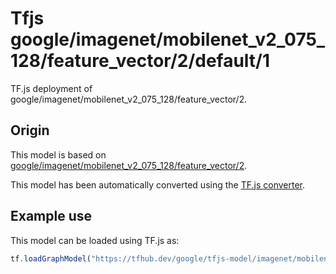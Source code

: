 # Tfjs google/imagenet/mobilenet_v2_075_128/feature_vector/2/default/1
TF.js deployment of google/imagenet/mobilenet_v2_075_128/feature_vector/2.

<!-- parent-model: google/imagenet/mobilenet_v2_075_128/feature_vector/2 -->

## Origin

This model is based on [google/imagenet/mobilenet_v2_075_128/feature_vector/2](https://tfhub.dev/google/imagenet/mobilenet_v2_075_128/feature_vector/2).

This model has been automatically converted using the [TF.js converter](https://github.com/tensorflow/tfjs/tree/master/tfjs-converter).

## Example use
This model can be loaded using TF.js as:

```javascript
tf.loadGraphModel("https://tfhub.dev/google/tfjs-model/imagenet/mobilenet_v2_075_128/feature_vector/2/default/1", { fromTFHub: true })
```
